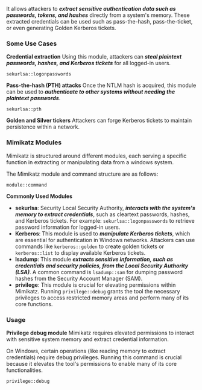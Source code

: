 It allows attackers to ***extract sensitive authentication data such as passwords, tokens, and hashes*** directly from a system's memory. These extracted credentials can be used such as pass-the-hash, pass-the-ticket, or even generating Golden Kerberos tickets. 

### Some Use Cases
**Credential extraction**
Using this module, attackers can ***steal plaintext passwords, hashes, and Kerberos tickets*** for all logged-in users.
```
sekurlsa::logonpasswords
```

**Pass-the-hash (PTH) attacks**
Once the NTLM hash is acquired, this module can be used to ***authenticate to other systems without needing the plaintext passwords***.
```
sekurlsa::pth
```

**Golden and Silver tickers**
Attackers can forge Kerberos tickets to maintain persistence within a network. 

### Mimikatz Modules
Mimikatz is structured around different modules, each serving a specific function in extracting or manipulating data from a windows system.

The Mimikatz module and command structure are as follows:
```
module::command
```

**Commonly Used Modules**
- **sekurlsa**: Security Local Security Authority, ***interacts with the system's memory to extract credentials***, such as cleartext passwords, hashes, and Kerberos tickets. For example: `sekurlsa::logonpasswords` to retrieve password information for logged-in users.
- **Kerberos**: This module is used to ***manipulate Kerberos tickets***, which are essential for authentication in Windows networks. Attackers can use commands like `kerberos::golden` to create golden tickets or `kerberos::list` to display available Kerberos tickets.
- **lsadump**: This module ***extracts sensitive information, such as credentials and security policies, from the Local Security Authority (LSA)***. A common command is `lsadump::sam` for dumping password hashes from the Security Account Manager (SAM).
- **privilege**: This module is crucial for elevating permissions within Mimikatz. Running `privilege::debug` grants the tool the necessary privileges to access restricted memory areas and perform many of its core functions.

### Usage
**Privilege debug module**
Mimikatz requires elevated permissions to interact with sensitive system memory and extract credential information.

On Windows, certain operations (like reading memory to extract credentials) require debug privileges. Running this command is crucial because it elevates the tool's permissions to enable many of its core functionalities.
```
privilege::debug
```

